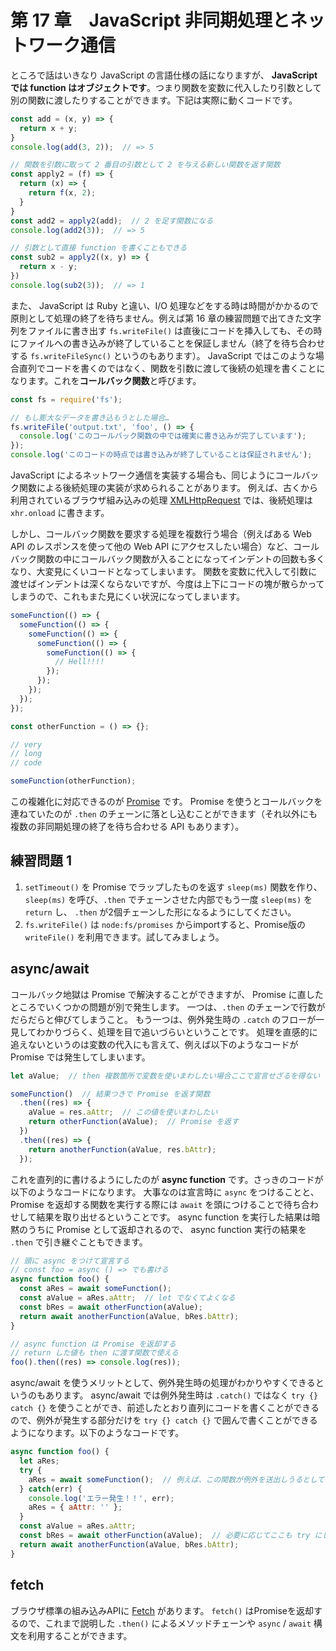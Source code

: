 # 第 17 章　JavaScript 非同期処理とネットワーク通信

ところで話はいきなり JavaScript の言語仕様の話になりますが、 **JavaScript では function はオブジェクトです**。つまり関数を変数に代入したり引数として別の関数に渡したりすることができます。下記は実際に動くコードです。

```js
const add = (x, y) => {
  return x + y;
}
console.log(add(3, 2));  // => 5

// 関数を引数に取って 2 番目の引数として 2 を与える新しい関数を返す関数
const apply2 = (f) => {
  return (x) => {
    return f(x, 2);
  }
}
const add2 = apply2(add);  // 2 を足す関数になる
console.log(add2(3));  // => 5

// 引数として直接 function を書くこともできる
const sub2 = apply2((x, y) => {
  return x - y;
})
console.log(sub2(3));  // => 1
```

また、 JavaScript は Ruby と違い、I/O 処理などをする時は時間がかかるので原則として処理の終了を待ちません。例えば第 16 章の練習問題で出てきた文字列をファイルに書き出す `fs.writeFile()` は直後にコードを挿入しても、その時にファイルへの書き込みが終了していることを保証しません（終了を待ち合わせする `fs.writeFileSync()` というのもあります）。 JavaScript ではこのような場合直列でコードを書くのではなく、関数を引数に渡して後続の処理を書くことになります。これを**コールバック関数**と呼びます。

```js
const fs = require('fs');

// もし膨大なデータを書き込もうとした場合…
fs.writeFile('output.txt', 'foo', () => {
  console.log('このコールバック関数の中では確実に書き込みが完了しています');
});
console.log('このコードの時点では書き込みが終了していることは保証されません');
```

JavaScript によるネットワーク通信を実装する場合も、同じようにコールバック関数による後続処理の実装が求められることがあります。
例えば、古くから利用されているブラウザ組み込みの処理 [XMLHttpRequest](https://developer.mozilla.org/ja/docs/Web/API/XMLHttpRequest/Synchronous_and_Asynchronous_Requests) では、後続処理は `xhr.onload` に書きます。

しかし、コールバック関数を要求する処理を複数行う場合（例えばある Web API のレスポンスを使って他の Web API にアクセスしたい場合）など、コールバック関数の中にコールバック関数が入ることになってインデントの回数も多くなり、大変見にくいコードとなってしまいます。
関数を変数に代入して引数に渡せばインデントは深くならないですが、今度は上下にコードの塊が散らかってしまうので、これもまた見にくい状況になってしまいます。

```js
someFunction(() => {
  someFunction(() => {
    someFunction(() => {
      someFunction(() => {
        someFunction(() => {
          // Hell!!!!
        });
      });
    });
  });
});
```

```js
const otherFunction = () => {};

// very
// long
// code

someFunction(otherFunction);
```

この複雑化に対応できるのが [Promise](https://developer.mozilla.org/ja/docs/Web/JavaScript/Guide/Using_promises) です。
Promise を使うとコールバックを連ねていたのが `.then` のチェーンに落とし込むことができます（それ以外にも複数の非同期処理の終了を待ち合わせる API もあります）。

## 練習問題 1

1. `setTimeout()` を Promise でラップしたものを返す `sleep(ms)` 関数を作り、 `sleep(ms)` を呼び、`.then` でチェーンさせた内部でもう一度 `sleep(ms)` を `return` し、 `.then` が2個チェーンした形になるようにしてください。
2. `fs.writeFile()` は `node:fs/promises` からimportすると、Promise版の `writeFile()` を利用できます。試してみましょう。

## async/await

コールバック地獄は Promise で解決することができますが、 Promise に直したところでいくつかの問題が別で発生します。
一つは、`.then` のチェーンで行数がだらだらと伸びてしまうこと。
もう一つは、例外発生時の `.catch` のフローが一見してわかりづらく、処理を目で追いづらいということです。
処理を直感的に追えないというのは変数の代入にも言えて、例えば以下のようなコードが Promise では発生してしまいます。

```js
let aValue;  // then 複数箇所で変数を使いまわしたい場合ここで宣言せざるを得ない

someFunction()  // 結果つきで Promise を返す関数
  .then((res) => {
    aValue = res.aAttr;  // この値を使いまわしたい
    return otherFunction(aValue);  // Promise を返す
  })
  .then((res) => {
    return anotherFunction(aValue, res.bAttr);
  });
```

これを直列的に書けるようにしたのが **async function** です。さっきのコードが以下のようなコードになります。
大事なのは宣言時に `async` をつけることと、 Promise を返却する関数を実行する際には `await` を頭につけることで待ち合わせして結果を取り出せるということです。
async function を実行した結果は暗黙のうちに Promise として返却されるので、 async function 実行の結果を `.then` で引き継ぐこともできます。

```js
// 頭に async をつけて宣言する
// const foo = async () => でも書ける
async function foo() {
  const aRes = await someFunction();
  const aValue = aRes.aAttr;  // let でなくてよくなる
  const bRes = await otherFunction(aValue);
  return await anotherFunction(aValue, bRes.bAttr);
}

// async function は Promise を返却する
// return した値も then に渡す関数で使える
foo().then((res) => console.log(res));
```

async/await を使うメリットとして、例外発生時の処理がわかりやすくできるというのもあります。 async/await では例外発生時は `.catch()` ではなく `try {} catch {}` を使うことができ、前述したとおり直列にコードを書くことができるので、例外が発生する部分だけを `try {} catch {}` で囲んで書くことができるようになります。以下のようなコードです。

```js
async function foo() {
  let aRes;
  try {
    aRes = await someFunction();  // 例えば、この関数が例外を送出しうるとして
  } catch(err) {
    console.log('エラー発生！！', err);
    aRes = { aAttr: '' };
  }
  const aValue = aRes.aAttr;
  const bRes = await otherFunction(aValue);  // 必要に応じてここも try にしたりする
  return await anotherFunction(aValue, bRes.bAttr);
}
```

## fetch

ブラウザ標準の組み込みAPIに [Fetch](https://developer.mozilla.org/ja/docs/Web/API/Fetch_API/Using_Fetch) があります。
`fetch()` はPromiseを返却するので、これまで説明した `.then()` によるメソッドチェーンや `async` / `await` 構文を利用することができます。
